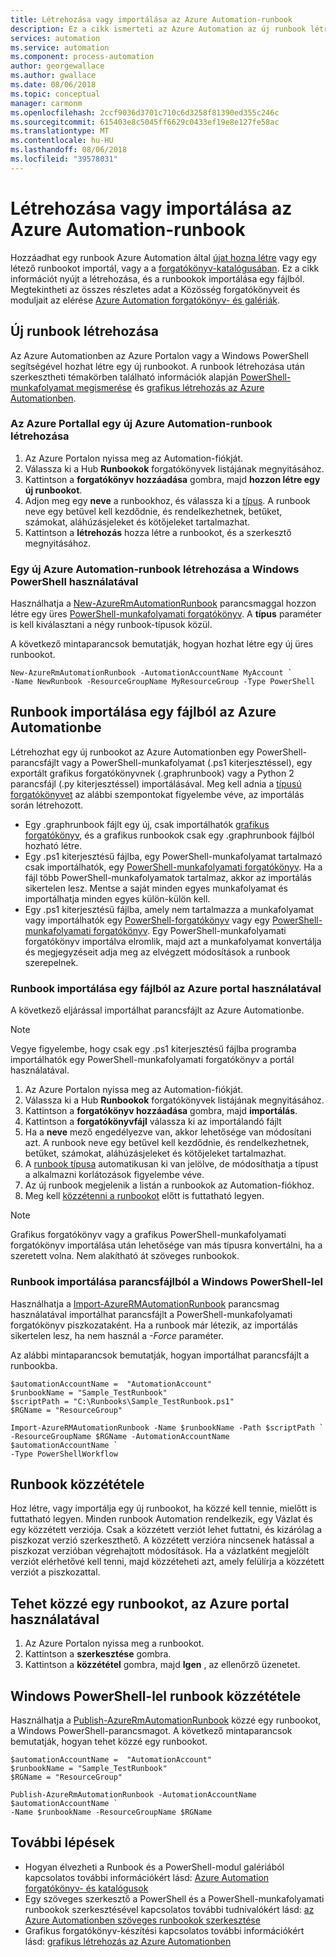 ```yaml
---
title: Létrehozása vagy importálása az Azure Automation-runbook
description: Ez a cikk ismerteti az Azure Automation az új runbook létrehozása vagy importálása egy fájlból.
services: automation
ms.service: automation
ms.component: process-automation
author: georgewallace
ms.author: gwallace
ms.date: 08/06/2018
ms.topic: conceptual
manager: carmonm
ms.openlocfilehash: 2ccf9036d3701c710c6d3258f81390ed355c246c
ms.sourcegitcommit: 615403e8c5045ff6629c0433ef19e8e127fe58ac
ms.translationtype: MT
ms.contentlocale: hu-HU
ms.lasthandoff: 08/06/2018
ms.locfileid: "39578031"
---
```

# <a name="creating-or-importing-a-runbook-in-azure-automation"></a>Létrehozása vagy importálása az Azure Automation-runbook

Hozzáadhat egy runbook Azure Automation által [újat hozna létre](#creating-a-new-runbook) vagy egy létező runbookot importál, vagy a a [forgatókönyv-katalógusában](automation-runbook-gallery.md). Ez a cikk információt nyújt a létrehozása, és a runbookok importálása egy fájlból.  Megtekintheti az összes részletes adat a Közösség forgatókönyveit és moduljait az elérése [Azure Automation forgatókönyv- és galériák](automation-runbook-gallery.md).

## <a name="creating-a-new-runbook"></a>Új runbook létrehozása

Az Azure Automationben az Azure Portalon vagy a Windows PowerShell segítségével hozhat létre egy új runbookot. A runbook létrehozása után szerkesztheti témakörben található információk alapján [PowerShell-munkafolyamat megismerése](automation-powershell-workflow.md) és [grafikus létrehozás az Azure Automationben](automation-graphical-authoring-intro.md).

### <a name="to-create-a-new-azure-automation-runbook-with-the-azure-portal"></a>Az Azure Portallal egy új Azure Automation-runbook létrehozása

1. Az Azure Portalon nyissa meg az Automation-fiókját.
1. Válassza ki a Hub **Runbookok** forgatókönyvek listájának megnyitásához.
1. Kattintson a **forgatókönyv hozzáadása** gombra, majd **hozzon létre egy új runbookot**.
1. Adjon meg egy **neve** a runbookhoz, és válassza ki a [típus](automation-runbook-types.md). A runbook neve egy betűvel kell kezdődnie, és rendelkezhetnek, betűket, számokat, aláhúzásjeleket és kötőjeleket tartalmazhat.
1. Kattintson a **létrehozás** hozza létre a runbookot, és a szerkesztő megnyitásához.

### <a name="to-create-a-new-azure-automation-runbook-with-windows-powershell"></a>Egy új Azure Automation-runbook létrehozása a Windows PowerShell használatával
Használhatja a [New-AzureRmAutomationRunbook](https://docs.microsoft.com/powershell/module/azurerm.automation/new-azurermautomationrunbook) parancsmaggal hozzon létre egy üres [PowerShell-munkafolyamati forgatókönyv](automation-runbook-types.md#powershell-workflow-runbooks). A **típus** paraméter is kell kiválasztani a négy runbook-típusok közül.

A következő mintaparancsok bemutatják, hogyan hozhat létre egy új üres runbookot.

```azurepowershell-interactive
New-AzureRmAutomationRunbook -AutomationAccountName MyAccount `
-Name NewRunbook -ResourceGroupName MyResourceGroup -Type PowerShell
```

## <a name="importing-a-runbook-from-a-file-into-azure-automation"></a>Runbook importálása egy fájlból az Azure Automationbe

Létrehozhat egy új runbookot az Azure Automationben egy PowerShell-parancsfájlt vagy a PowerShell-munkafolyamat (.ps1 kiterjesztéssel), egy exportált grafikus forgatókönyvnek (.graphrunbook) vagy a Python 2 parancsfájl (.py kiterjesztéssel) importálásával.  Meg kell adnia a [típusú forgatókönyvet](automation-runbook-types.md) az alábbi szempontokat figyelembe véve, az importálás során létrehozott.

* Egy .graphrunbook fájlt egy új, csak importálhatók [grafikus forgatókönyv](automation-runbook-types.md#graphical-runbooks), és a grafikus runbookok csak egy .graphrunbook fájlból hozható létre.
* Egy .ps1 kiterjesztésű fájlba, egy PowerShell-munkafolyamat tartalmazó csak importálhatók, egy [PowerShell-munkafolyamati forgatókönyv](automation-runbook-types.md#powershell-workflow-runbooks).  Ha a fájl több PowerShell-munkafolyamatok tartalmaz, akkor az importálás sikertelen lesz. Mentse a saját minden egyes munkafolyamat és importálhatja minden egyes külön-külön kell.
* Egy .ps1 kiterjesztésű fájlba, amely nem tartalmazza a munkafolyamat vagy importálhatók egy [PowerShell-forgatókönyv](automation-runbook-types.md#powershell-runbooks) vagy egy [PowerShell-munkafolyamati forgatókönyv](automation-runbook-types.md#powershell-workflow-runbooks).  Egy PowerShell-munkafolyamati forgatókönyv importálva elromlik, majd azt a munkafolyamat konvertálja és megjegyzéseit adja meg az elvégzett módosítások a runbook szerepelnek.

### <a name="to-import-a-runbook-from-a-file-with-the-azure-portal"></a>Runbook importálása egy fájlból az Azure portal használatával

A következő eljárással importálhat parancsfájlt az Azure Automationbe.  

> [!NOTE]
> Vegye figyelembe, hogy csak egy .ps1 kiterjesztésű fájlba programba importálhatók egy PowerShell-munkafolyamati forgatókönyv a portál használatával.

1. Az Azure Portalon nyissa meg az Automation-fiókját.
2. Válassza ki a Hub **Runbookok** forgatókönyvek listájának megnyitásához.
3. Kattintson a **forgatókönyv hozzáadása** gombra, majd **importálás**.
4. Kattintson a **forgatókönyvfájl** válassza ki az importálandó fájlt
5. Ha a **neve** mező engedélyezve van, akkor lehetősége van módosítani azt.  A runbook neve egy betűvel kell kezdődnie, és rendelkezhetnek, betűket, számokat, aláhúzásjeleket és kötőjeleket tartalmazhat.
6. A [runbook típusa](automation-runbook-types.md) automatikusan ki van jelölve, de módosíthatja a típust a alkalmazni korlátozások figyelembe véve. 
7. Az új runbook megjelenik a listán a runbookok az Automation-fiókhoz.
8. Meg kell [közzétenni a runbookot](#publishing-a-runbook) előtt is futtatható legyen.

> [!NOTE]
> Grafikus forgatókönyv vagy a grafikus PowerShell-munkafolyamati forgatókönyv importálása után lehetősége van más típusra konvertálni, ha a szeretett volna. Nem alakítható át szöveges runbookok.
>  
> 

### <a name="to-import-a-runbook-from-a-script-file-with-windows-powershell"></a>Runbook importálása parancsfájlból a Windows PowerShell-lel
Használhatja a [Import-AzureRMAutomationRunbook](https://docs.microsoft.com/powershell/module/azurerm.automation/import-azurermautomationrunbook) parancsmag használatával importálhat parancsfájlt a PowerShell-munkafolyamati forgatókönyv piszkozataként. Ha a runbook már létezik, az importálás sikertelen lesz, ha nem használ a *-Force* paraméter. 

Az alábbi mintaparancsok bemutatják, hogyan importálhat parancsfájlt a runbookba.

```azurepowershell-interactive
$automationAccountName =  "AutomationAccount"
$runbookName = "Sample_TestRunbook"
$scriptPath = "C:\Runbooks\Sample_TestRunbook.ps1"
$RGName = "ResourceGroup"

Import-AzureRMAutomationRunbook -Name $runbookName -Path $scriptPath `
-ResourceGroupName $RGName -AutomationAccountName $automationAccountName `
-Type PowerShellWorkflow
```

## <a name="publishing-a-runbook"></a>Runbook közzététele

Hoz létre, vagy importálja egy új runbookot, ha közzé kell tennie, mielőtt is futtatható legyen.  Minden runbook Automation rendelkezik, egy Vázlat és egy közzétett verziója. Csak a közzétett verziót lehet futtatni, és kizárólag a piszkozat verzió szerkeszthető. A közzétett verzióra nincsenek hatással a piszkozat verzióban végrehajtott módosítások. Ha a vázlatként megjelölt verziót elérhetővé kell tenni, majd közzéteheti azt, amely felülírja a közzétett verziót a piszkozattal.

## <a name="to-publish-a-runbook-using-the-azure-portal"></a>Tehet közzé egy runbookot, az Azure portal használatával

1. Az Azure Portalon nyissa meg a runbookot.
1. Kattintson a **szerkesztése** gombra.
1. Kattintson a **közzététel** gombra, majd **Igen** , az ellenőrző üzenetet.

## <a name="to-publish-a-runbook-using-windows-powershell"></a>Windows PowerShell-lel runbook közzététele
Használhatja a [Publish-AzureRmAutomationRunbook](https://docs.microsoft.com/powershell/module/azurerm.automation/publish-azurermautomationrunbook) közzé egy runbookot, a Windows PowerShell-parancsmagot. A következő mintaparancsok bemutatják, hogyan tehet közzé egy runbookot.

```azurepowershell-interactive
$automationAccountName =  "AutomationAccount"
$runbookName = "Sample_TestRunbook"
$RGName = "ResourceGroup"

Publish-AzureRmAutomationRunbook -AutomationAccountName $automationAccountName `
-Name $runbookName -ResourceGroupName $RGName
```

## <a name="next-steps"></a>További lépések

* Hogyan élvezheti a Runbook és a PowerShell-modul galériából kapcsolatos további információkért lásd: [Azure Automation forgatókönyv- és katalógusok](automation-runbook-gallery.md)
* Egy szöveges szerkesztő a PowerShell és a PowerShell-munkafolyamati runbookok szerkesztésével kapcsolatos további tudnivalókért lásd: [az Azure Automationben szöveges runbookok szerkesztése](automation-edit-textual-runbook.md)
* Grafikus forgatókönyv-készítési kapcsolatos további információkért lásd: [grafikus létrehozás az Azure Automationben](automation-graphical-authoring-intro.md)